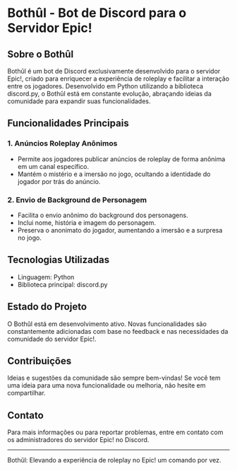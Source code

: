 # Bothûl - Bot de Discord para o Servidor Epic!

## Sobre o Bothûl

Bothûl é um bot de Discord exclusivamente desenvolvido para o servidor Epic!, criado para enriquecer a experiência de roleplay e facilitar a interação entre os jogadores. Desenvolvido em Python utilizando a biblioteca discord.py, o Bothûl está em constante evolução, abraçando ideias da comunidade para expandir suas funcionalidades.

## Funcionalidades Principais

### 1. Anúncios Roleplay Anônimos

- Permite aos jogadores publicar anúncios de roleplay de forma anônima em um canal específico.
- Mantém o mistério e a imersão no jogo, ocultando a identidade do jogador por trás do anúncio.

### 2. Envio de Background de Personagem

- Facilita o envio anônimo do background dos personagens.
- Inclui nome, história e imagem do personagem.
- Preserva o anonimato do jogador, aumentando a imersão e a surpresa no jogo.

## Tecnologias Utilizadas

- Linguagem: Python
- Biblioteca principal: discord.py

## Estado do Projeto

O Bothûl está em desenvolvimento ativo. Novas funcionalidades são constantemente adicionadas com base no feedback e nas necessidades da comunidade do servidor Epic!.

## Contribuições

Ideias e sugestões da comunidade são sempre bem-vindas! Se você tem uma ideia para uma nova funcionalidade ou melhoria, não hesite em compartilhar.

## Contato

Para mais informações ou para reportar problemas, entre em contato com os administradores do servidor Epic! no Discord.

---

Bothûl: Elevando a experiência de roleplay no Epic! um comando por vez.
